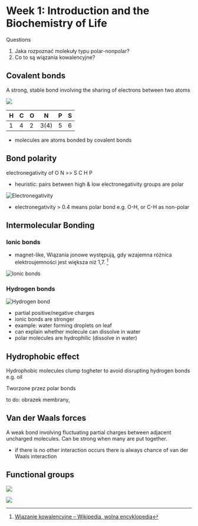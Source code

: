 #  Week 1: Introduction and the Biochemistry of Life

Questions

1. Jaka rozpoznać molekuły typu polar-nonpolar?
2. Co to są wiązania kowalencyjne?

## Covalent bonds

A strong, stable bond involving the sharing of electrons between two atoms

![](https://i.imgur.com/1Pz4Woo.png)


| H | C | O | N | P | S |
| -------- | -------- | -------- | -------- | -------- | -------- |
| 1     | 4     | 2     | 3(4) | 5 | 6 |

 - molecules are atoms bonded by covalent bonds

## Bond polarity

electronegativity of O N >> S C H P

 - heuristic: pairs between high & low electronegativity groups are polar

![Electronegativity](https://i.imgur.com/WlhGwF3.png)

 - electronegativity > 0.4 means polar bond e.g. O-H, or C-H as non-polar


## Intermolecular Bonding

### Ionic bonds

 - magnet-like, Wiązania jonowe występują, gdy wzajemna różnica elektroujemności jest większa niż 1,7. [^wiazania_jonowe]

[^wiazania_jonowe]: [Wiązanie kowalencyjne – Wikipedia, wolna encyklopedia](https://pl.wikipedia.org/wiki/Wi%C4%85zanie_kowalencyjne)

![Ionic bonds](https://i.imgur.com/uWXCLly.png)


### Hydrogen bonds

![Hydrogen bond](https://i.imgur.com/r9nvS3y.png)

 - partial positive/negative charges
 - ionic bonds are stronger
 - example: water forming droplets on leaf
 - can explain whether molecule can dissolve in water
 - polar molecules are hydrophilic (dissolve in water)

## Hydrophobic effect

Hydrophobic molecules clump togheter to avoid disrupting hydrogen bonds e.g. oil

Tworzone przez polar bonds

to do: obrazek membrany, 

## Van der Waals forces

A weak bond involving fluctuating partial charges between adjacent uncharged molecules. Can be strong when many are put together.

 - if there is no other interaction occurs there is always chance of van der Waals interaction

## Functional groups

![](https://i.imgur.com/9N8GtHO.png)

![](https://i.imgur.com/FPM6RG9.png)

